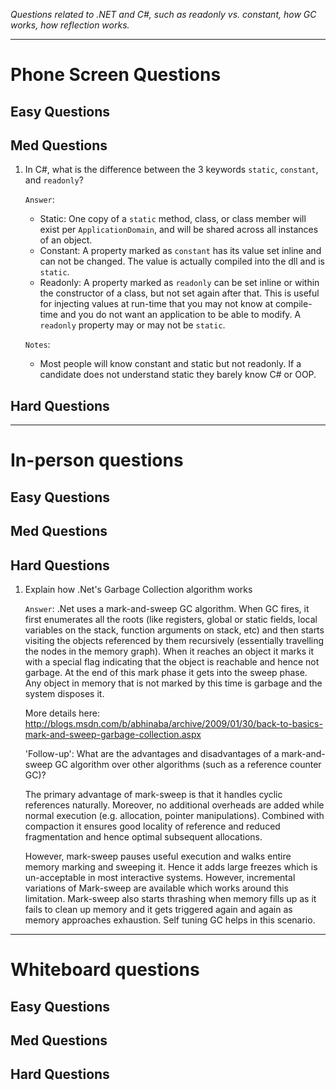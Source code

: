 *Questions related to .NET and C#, such as readonly vs. constant, how GC works, how reflection works.*

---

# Phone Screen Questions

## Easy Questions

## Med Questions

1. In C#, what is the difference between the 3 keywords `static`, `constant`, and `readonly`?

    `Answer`:
    * Static: One copy of a `static` method, class, or class member will exist per `ApplicationDomain`, and will be shared across all instances of an object.
    * Constant: A property marked as `constant` has its value set inline and can not be changed.  The value is actually compiled into the dll and is `static`.
    * Readonly: A property marked as `readonly` can be set inline or within the constructor of a class, but not set again after that.  This is useful for injecting values at run-time that you may not know at compile-time and you do not want an application to be able to modify.  A `readonly` property may or may not be `static`.

    `Notes`:
    * Most people will know constant and static but not readonly.  If a candidate does not understand static they barely know C# or OOP.

## Hard Questions

---

# In-person questions

## Easy Questions

## Med Questions

## Hard Questions

1. Explain how .Net's Garbage Collection algorithm works

    `Answer`: .Net uses a mark-and-sweep GC algorithm.  When GC fires, it first enumerates all the roots (like registers, global or static fields, local variables on the stack, function arguments on stack, etc) and then starts visiting the objects referenced by them recursively (essentially travelling the nodes in the memory graph). When it reaches an object it marks it with a special flag indicating that the object is reachable and hence not garbage. At the end of this mark phase it gets into the sweep phase. Any object in memory that is not marked by this time is garbage and the system disposes it.

    More details here: http://blogs.msdn.com/b/abhinaba/archive/2009/01/30/back-to-basics-mark-and-sweep-garbage-collection.aspx

    'Follow-up': What are the advantages and disadvantages of a mark-and-sweep GC algorithm over other algorithms (such as a reference counter GC)?

    The primary advantage of mark-sweep is that it handles cyclic references naturally. Moreover, no additional overheads are added while normal execution (e.g. allocation, pointer manipulations). Combined with compaction it ensures good locality of reference and reduced fragmentation and hence optimal subsequent allocations.

    However, mark-sweep pauses useful execution and walks entire memory marking and sweeping it. Hence it adds large freezes which is un-acceptable in most interactive systems. However, incremental variations of Mark-sweep are available which works around this limitation. Mark-sweep also starts thrashing when memory fills up as it fails to clean up memory and it gets triggered again and again as memory approaches exhaustion. Self tuning GC helps in this scenario.

---

# Whiteboard questions

## Easy Questions

## Med Questions

## Hard Questions